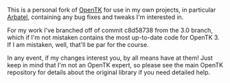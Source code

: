 This is a personal fork of [OpenTK](https://github.com/opentk/opentk) for use in my own projects, in particular [Arbatel](https://github.com/ItEndsWithTens/Arbatel), containing any bug fixes and tweaks I'm interested in.

For my work I've branched off of commit c8d58738 from the 3.0 branch, which if I'm not mistaken contains the most up-to-date code for OpenTK 3. If I am mistaken, well, that'll be par for the course.

In any event, if my changes interest you, by all means have at them! Just keep in mind that I'm not an OpenTK expert, so please see the main OpenTK repository for details about the original library if you need detailed help.
